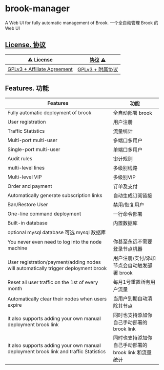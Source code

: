 # brook-manager

A Web UI for fully automatic management of Brook. 一个全自动管理 Brook 的 Web UI

## [License. 协议](LICENSE)

| ⚠️ [License](LICENSE) | [协议](LICENSE) ⚠️ |
| --- | --- |
| [GPLv3 + Affiliate Agreement](LICENSE) | [GPLv3 + 附属协议](LICENSE) |

## Features. 功能

| Features  | 功能 |
| --- | --- |
| Fully automatic deployment of brook | 全自动部署 brook |
| User registration | 用户注册 |
| Traffic Statistics | 流量统计 |
| Multi-port multi-user | 多端口多用户 |
| Single-port multi-user | 单端口多用户 |
| Audit rules | 审计规则 |
| multi-level lines | 多级别线路 |
| Multi-level VIP | 多级别VIP |
| Order and payment | 订单及支付 |
| Automatically generate subscription links | 自动生成订阅链接 |
| Ban/Restore User | 禁用/恢复用户 |
| One-line command deployment | 一行命令部署 |
| Built-in database | 内置数据库 |
| optional mysql database  可选 mysql 数据库 |
| You never even need to log into the node machine | 你甚至永远不需要登录节点机器 |
| User registration/payment/adding nodes will automatically trigger deployment brook | 用户注册/支付/添加节点会自动触发部署 brook |
| Reset all user traffic on the 1st of every month | 每月1号重置所有用户流量 |
| Automatically clear their nodes when users expire | 当用户到期自动清除其节点 |
| It also supports adding your own manual deployment brook link | 同时也支持添加你自己手动部署的 brook link |
| It also supports adding your own manual deployment brook link and traffic Statistics | 同时也支持添加你自己手动部署的 brook link 和流量统计 |
